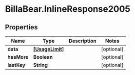 # BillaBear.InlineResponse2005

## Properties
Name | Type | Description | Notes
------------ | ------------- | ------------- | -------------
**data** | [**[UsageLimit]**](UsageLimit.md) |  | [optional] 
**hasMore** | **Boolean** |  | [optional] 
**lastKey** | **String** |  | [optional] 
